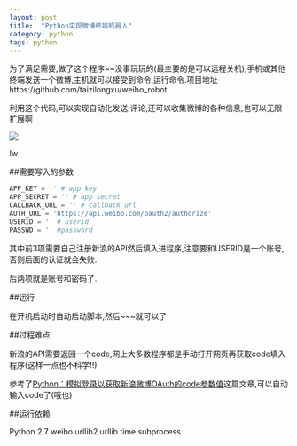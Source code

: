 ```yaml
---
layout: post
title:  "Python实现微博终端机器人"
category: python
tags: python
---
```


为了满足需要,做了这个程序~~没事玩玩的(最主要的是可以远程关机),手机或其他终端发送一个微博,主机就可以接受到命令,运行命令.项目地址https://github.com/taizilongxu/weibo_robot

利用这个代码,可以实现自动化发送,评论,还可以收集微博的各种信息,也可以无限扩展啊

![](https://github.com/taizilongxu/weibo_robot/raw/master/pic/1.png)

!w[](https://github.com/taizilongxu/weibo_robot/raw/master/pic/2.png)

##需要写入的参数

```python
APP_KEY = '' # app key
APP_SECRET = '' # app secret
CALLBACK_URL = '' # callback url
AUTH_URL = 'https://api.weibo.com/oauth2/authorize'
USERID = '' # userid
PASSWD = '' #password
```

其中前3项需要自己注册新浪的API然后填入进程序,注意要和USERID是一个账号,否则后面的认证就会失败.

后两项就是账号和密码了.

##运行

在开机启动时自动启动脚本,然后~~~就可以了

##过程难点

新浪的API需要返回一个code,网上大多数程序都是手动打开网页再获取code填入程序(这样一点也不科学!!)

参考了[Python：模拟登录以获取新浪微博OAuth的code参数值](http://blog.segmentfault.com/hongfei/1190000000343851)这篇文章,可以自动输入code了(哦也)

##运行依赖

Python 2.7
weibo
urllib2
urllib
time
subprocess
